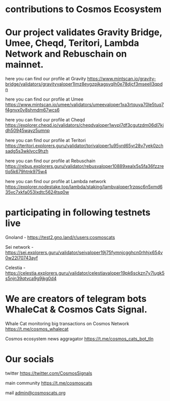 # contributions to Cosmos Ecosystem

# Our project validates Gravity Bridge, Umee, Cheqd, Teritori, Lambda Network and Rebuschain on mainnet.

here you can find our profile at Gravity 
https://www.mintscan.io/gravity-bridge/validators/gravityvaloper1lmz8eygzpjkagsyqlh0e78djcf3mseell3qpdn

here you can find our profile at Umee
https://www.mintscan.io/umee/validators/umeevaloper1xa3rtquya70le5tuq7f4gnvx0v8shmdm67wcs6

here you can find our profile at Cheqd 
https://explorer.cheqd.io/validators/cheqdvaloper1wvpl7df3cgutzdm06dl7kjdh50945wayz5umnp

here you can find our profile at Teritori
https://teritori.explorers.guru/validator/torivaloper1u95yrd65yr28v7yek0zchsadg5s3wklvcc9hzh

here you can find our profile at Rebuschain
https://rebus.explorers.guru/validator/rebusvaloper10889xealx5s5fa36fzzretlq5k679htnk975w4

here you can find our profile at Lambda network 
https://explorer.nodestake.top/lambda/staking/lambvaloper1rzqsc6n5xmd635vc7xkfa053lxdtc5624tsq0w


# participating in following testnets live

Gnoland - https://test2.gno.land/r/users:cosmoscats

Sei network - https://sei.explorers.guru/validator/seivaloper19j75fymnjcgghcn0rhhjx654v0w22l70743ayf

Celestia - https://celestia.explorers.guru/validator/celestiavaloper19pk6sckzn7y7lugk5s5njn39qtvca9g9jkg0d4

# We are creators of telegram bots WhaleCat & Cosmos Cats Signal.

Whale Cat monitoring big transactions on Cosmos Network https://t.me/cosmos_whalecat

Cosmos ecosystem news aggragator https://t.me/cosmos_cats_bot_tln

# Our socials

twitter https://twitter.com/CosmosSignals

main community https://t.me/cosmoscats

mail admin@cosmoscats.org
